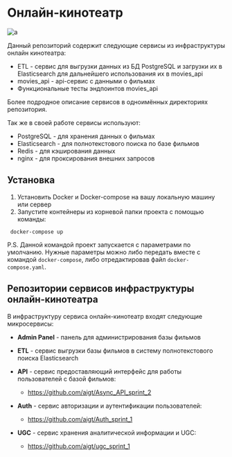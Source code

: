 # Онлайн-кинотеатр

![a](https://img.shields.io/badge/Python-3.10-brightgreen)

Данный репозиторий содержит следующие сервисы из инфраструктуры онлайн кинотеатра:

- ETL - сервис для выгрузки данных из БД PostgreSQL и загрузки их в Elasticsearch для дальнейшего использования их в movies_api
- movies_api - api-сервис с данными о фильмах
- Функциональные тесты эндпоинтов movies_api

Более подродное описание сервисов в одноимённых директориях репозитория.

Так же в своей работе сервисы используют:

- PostgreSQL - для хранения данных о фильмах
- Elasticsearch - для полнотекстового поиска по базе фильмов
- Redis - для кэширования данных
- nginx - для проксирования внешних запросов


## Установка
1. Установить Docker и Docker-compose на вашу локальную машину или сервер
2. Запустите контейнеры из корневой папки проекта с помощью команды:
```
 docker-compose up
```
P.S. Данной командой проект запускается с параметрами по умолчанию. Нужные параметры можно либо передать вместе с командой `docker-compose`, либо отредактировав файл `docker-compose.yaml`.


## Репозитории сервисов инфраструктуры онлайн-кинотеатра

В инфраструктуру сервиса онлайн-кинотеатр входят следующие микросервисы:

- **Admin Panel** - панель для администрирования базы фильмов

- **ETL** - сервис выгрузки базы фильмов в систему полнотекстового поиска Elasticsearch

- **API** - сервис предоставляющий интерфейс для работы пользователей с базой фильмов:
  - https://github.com/aigt/Async_API_sprint_2

- **Auth** - сервис авторизации и аутентификации пользователей:
  - https://github.com/aigt/Auth_sprint_1

- **UGC** - сервис хранения аналитической информации и UGC:
  - https://github.com/aigt/ugc_sprint_1
